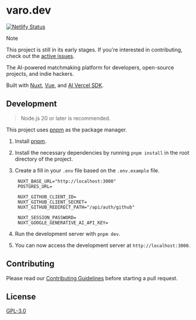 # varo.dev

[![Netlify Status](https://api.netlify.com/api/v1/badges/dc7164b7-e940-4e24-8763-74665622e1ee/deploy-status)](https://app.netlify.com/sites/varo-dev/deploys)

> [!NOTE]  
> This project is still in its early stages. If you're interested in contributing, check out the [active issues](https://github.com/mugnavo/varo.dev/issues).

The AI-powered matchmaking platform for developers, open-source projects, and indie hackers.

Built with [Nuxt](https://nuxt.com), [Vue](https://vuejs.org), and [AI Vercel SDK](https://sdk.vercel.ai/).

## Development

> Node.js 20 or later is recommended.

This project uses [pnpm](https://pnpm.io) as the package manager.

1. Install [pnpm](https://pnpm.io/installation).
2. Install the necessary dependencies by running `pnpm install` in the root directory of the project.
3. Create a fill in your `.env` file based on the `.env.example` file.

    ```env
     NUXT_BASE_URL="http://localhost:3000"
     POSTGRES_URL=

     NUXT_GITHUB_CLIENT_ID=
     NUXT_GITHUB_CLIENT_SECRET=
     NUXT_GITHUB_REDIRECT_PATH="/api/auth/github"

     NUXT_SESSION_PASSWORD=
     NUXT_GOOGLE_GENERATIVE_AI_API_KEY=
    ```

4. Run the development server with `pnpm dev`.
5. You can now access the development server at `http://localhost:3000`.

## Contributing

Please read our [Contributing Guidelines](./CONTRIBUTING.md) before starting a pull request.

## License

[GPL-3.0](LICENSE)
